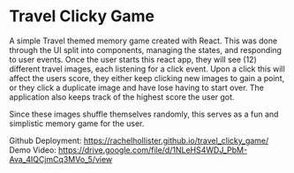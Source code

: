 # Travel Clicky Game

A simple Travel themed memory game created with React. This was done through the UI split into components, managing the states, and responding to user events. Once the user starts this react app, they will see (12) different travel images, each listening for a click event. Upon a click this will affect the users score, they either keep clicking new images to gain a point, or they click a duplicate image and have lose having to start over. The application also keeps track of the highest score the user got. 

Since these images shuffle themselves randomly, this serves as a fun and simplistic memory game for the user. 

Github Deployment: https://rachelhollister.github.io/travel_clicky_game/
Demo Video: https://drive.google.com/file/d/1NLeHS4WDJ_PbM-Ava_4IQCjmCq3MVo_5/view
